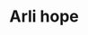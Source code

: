 <!doctype>
<html>
<head>
<title>Arli Hope</title>
</head>
<body>
<h1>Arli hope</h1>
</body>
</html>
